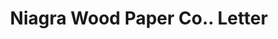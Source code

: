 ---
doi: 10.7916/D8ZP5J95
date_other: '1880'
date_other_textual: 1880-1889
form: correspondence
genre:
- Letters (correspondence)
name:
- Niagra Wood Paper Co.
object_in_context_url: https://biggert.cul.columbia.edu/items/view/ave_biggert_01669
subject_hierarchical_geographic:
- Niagara Falls, New York, United States
subject_name:
- Niagra Wood Paper Co.
title: Niagra Wood Paper Co.. Letter
sort_title: Niagra Wood Paper Co.. Letter
call_number: ave_biggert_01669
coordinates:
- 43.1,-79.01666666666667
pid: ave_biggert_01669
identifiers: ave_biggert_01669
thumbnail: https://derivativo-3.library.columbia.edu/iiif/2/ldpd:490774/full/!256,256/0/native.jpg
permalink: "/biggert/ave_biggert_01669/"
layout: iiif-image-page
---
